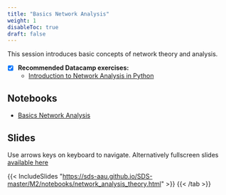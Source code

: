 ```yaml
---
title: "Basics Network Analysis"
weight: 1
disableToc: true
draft: false
---
```



This session introduces basic concepts of network theory and analysis.

* [X] **Recommended Datacamp exercises:**
   * [Introduction to Network Analysis in Python](https://learn.datacamp.com/courses/introduction-to-network-analysis-in-python) 
   
## Notebooks

* [Basics Network Analysis]()


## Slides

  Use arrows keys on keyboard to navigate. Alternatively fullscreen slides <a href="https://sds-aau.github.io/SDS-master/M2/notebooks/network_analysis_theory.html" target="_blank">available here</a>
    
  {{< IncludeSlides "https://sds-aau.github.io/SDS-master/M2/notebooks/network_analysis_theory.html" >}}
{{< /tab >}}

